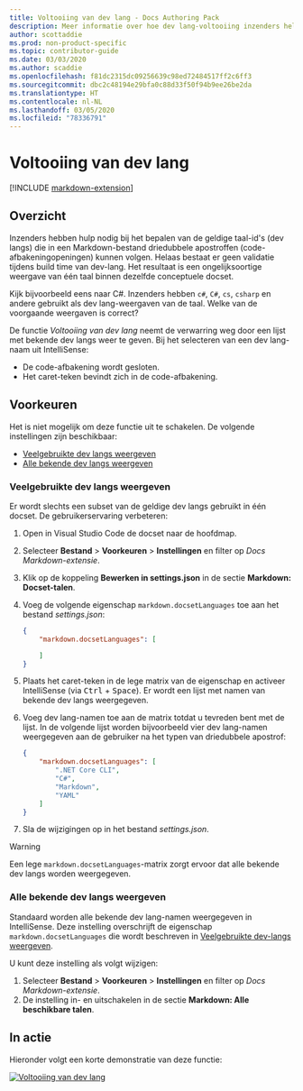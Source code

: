 ```yaml
---
title: Voltooiing van dev lang - Docs Authoring Pack
description: Meer informatie over hoe dev lang-voltooiing inzenders helpt in het Docs Authoring Pack, Visual Studio Code extensie.
author: scottaddie
ms.prod: non-product-specific
ms.topic: contributor-guide
ms.date: 03/03/2020
ms.author: scaddie
ms.openlocfilehash: f81dc2315dc09256639c98ed72484517ff2c6ff3
ms.sourcegitcommit: dbc2c48194e29bfa0c88d33f50f94b9ee26be2da
ms.translationtype: HT
ms.contentlocale: nl-NL
ms.lasthandoff: 03/05/2020
ms.locfileid: "78336791"
---
```

# <a name="dev-lang-completion"></a>Voltooiing van dev lang

[!INCLUDE [markdown-extension](includes/markdown-extension.md)]

## <a name="summary"></a>Overzicht

Inzenders hebben hulp nodig bij het bepalen van de geldige taal-id's (dev langs) die in een Markdown-bestand driedubbele apostroffen (code-afbakeningopeningen) kunnen volgen. Helaas bestaat er geen validatie tijdens build time van dev-lang. Het resultaat is een ongelijksoortige weergave van één taal binnen dezelfde conceptuele docset.

Kijk bijvoorbeeld eens naar C#. Inzenders hebben `c#`, `C#`, `cs`, `csharp` en andere gebruikt als dev lang-weergaven van de taal. Welke van de voorgaande weergaven is correct?

De functie *Voltooiing van dev lang* neemt de verwarring weg door een lijst met bekende dev langs weer te geven. Bij het selecteren van een dev lang-naam uit IntelliSense:

* De code-afbakening wordt gesloten.
* Het caret-teken bevindt zich in de code-afbakening.

## <a name="preferences"></a>Voorkeuren

Het is niet mogelijk om deze functie uit te schakelen. De volgende instellingen zijn beschikbaar:

* [Veelgebruikte dev langs weergeven](#display-commonly-used-dev-langs)
* [Alle bekende dev langs weergeven](#display-all-known-dev-langs)

### <a name="display-commonly-used-dev-langs"></a>Veelgebruikte dev langs weergeven

Er wordt slechts een subset van de geldige dev langs gebruikt in één docset. De gebruikerservaring verbeteren:

1. Open in Visual Studio Code de docset naar de hoofdmap.
1. Selecteer **Bestand** > **Voorkeuren** > **Instellingen** en filter op *Docs Markdown-extensie*.
1. Klik op de koppeling **Bewerken in settings.json** in de sectie **Markdown: Docset-talen**.
1. Voeg de volgende eigenschap `markdown.docsetLanguages` toe aan het bestand *settings.json*:

    ```json
    {
        "markdown.docsetLanguages": [

        ]
    }
    ```

1. Plaats het caret-teken in de lege matrix van de eigenschap en activeer IntelliSense (via <kbd>Ctrl</kbd> + <kbd>Space</kbd>). Er wordt een lijst met namen van bekende dev langs weergegeven.
1. Voeg dev lang-namen toe aan de matrix totdat u tevreden bent met de lijst. In de volgende lijst worden bijvoorbeeld vier dev lang-namen weergegeven aan de gebruiker na het typen van driedubbele apostrof:

    ```json
    {
        "markdown.docsetLanguages": [
            ".NET Core CLI",
            "C#",
            "Markdown",
            "YAML"
        ]
    }
    ```

1. Sla de wijzigingen op in het bestand *settings.json*.

> [!WARNING]
> Een lege `markdown.docsetLanguages`-matrix zorgt ervoor dat alle bekende dev langs worden weergegeven.

### <a name="display-all-known-dev-langs"></a>Alle bekende dev langs weergeven

Standaard worden alle bekende dev lang-namen weergegeven in IntelliSense. Deze instelling overschrijft de eigenschap `markdown.docsetLanguages` die wordt beschreven in [Veelgebruikte dev-langs weergeven](#display-commonly-used-dev-langs).

U kunt deze instelling als volgt wijzigen:

1. Selecteer **Bestand** > **Voorkeuren** > **Instellingen** en filter op *Docs Markdown-extensie*.
1. De instelling in- en uitschakelen in de sectie **Markdown: Alle beschikbare talen**.

## <a name="in-action"></a>In actie

Hieronder volgt een korte demonstratie van deze functie:

[![Voltooiing van dev lang](media/dev-lang-completion.gif)](media/dev-lang-completion.gif#lightbox)
